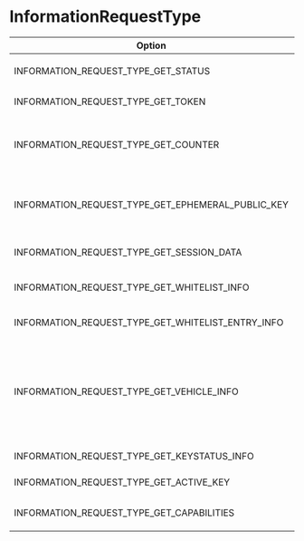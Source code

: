 # InformationRequestType
Option|Description
-|-
INFORMATION_REQUEST_TYPE_GET_STATUS|Returns a [`vehicleStatus`](../rcv/vehiclestatus) message
INFORMATION_REQUEST_TYPE_GET_TOKEN|Returns the vehicle's token, ...
INFORMATION_REQUEST_TYPE_GET_COUNTER|Returns the current crypto counter, can't seem to get it to work, don't see a point
INFORMATION_REQUEST_TYPE_GET_EPHEMERAL_PUBLIC_KEY|Returns the vehicle's ephemeral key, unknown expiration time
INFORMATION_REQUEST_TYPE_GET_SESSION_DATA|Returns a [`SessionInfo`](../rcv/sessioninfo) message
INFORMATION_REQUEST_TYPE_GET_WHITELIST_INFO|Returns a [`WhitelistInfo`](../rcv/whitelistinfo) message
INFORMATION_REQUEST_TYPE_GET_WHITELIST_ENTRY_INFO|Returns a [`WhitelistEntryInfo`](../rcv/whitelistentryinfo) message
INFORMATION_REQUEST_TYPE_GET_VEHICLE_INFO|Returns a [`VehicleInfo`](../rcv/vehicleinfo) message, but I couldn't get it to work, the vehicle normally sends info automatically when needed, so not a problem
INFORMATION_REQUEST_TYPE_GET_KEYSTATUS_INFO|Returns a [`KeyStatus`](../rcv/keystatus) message
INFORMATION_REQUEST_TYPE_GET_ACTIVE_KEY|Returns a [`activeKey`](../rcv/activekey) message
INFORMATION_REQUEST_TYPE_GET_CAPABILITIES|Returns a [`Capabilities`](../rcv/capabilities) message
